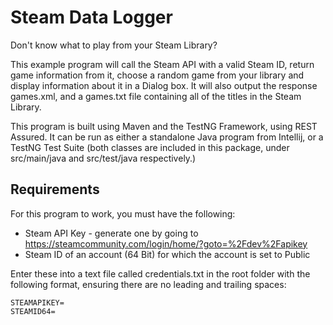 # Steam Data Logger

Don't know what to play from your Steam Library?

This example program will call the Steam API with a valid Steam ID, return game information from it, choose a random game from your library and display information about it in a Dialog box. It will also output the response games.xml, and a games.txt file containing all of the titles in the Steam Library.

This program is built using Maven and the TestNG Framework, using REST Assured. It can be run as either a standalone Java program from Intellij, or a TestNG Test Suite (both classes are included in this package, under src/main/java and src/test/java respectively.)

## Requirements
For this program to work, you must have the following:
- Steam API Key - generate one by going to https://steamcommunity.com/login/home/?goto=%2Fdev%2Fapikey
- Steam ID of an account (64 Bit) for which the account is set to Public

Enter these into a text file called credentials.txt in the root folder with the following format, ensuring there are no leading and trailing spaces:

```
STEAMAPIKEY=
STEAMID64=
```
